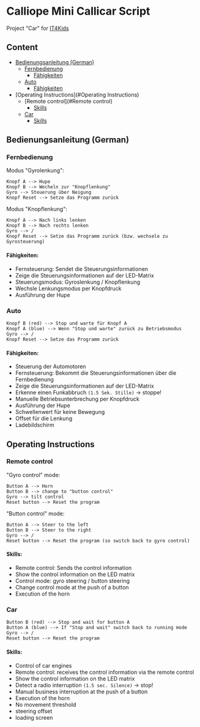 # Calliope Mini Callicar Script
Project "Car" for [IT4Kids](https://it-for-kids.org/)

## Content

- [Bedienungsanleitung (German)](#Bedienungsanleitung-(German))
  * [Fernbedienung](#Fernbedienung)
    + [Fähigkeiten](#Fähigkeiten)
  * [Auto](#Auto)
    + [Fähigkeiten](#Fähigkeiten-1)
- [Operating Instructions](#Operating Instructions)
  * [Remote control](#Remote control)
    + [Skills](#Skills)
  * [Car](#Car)
    + [Skills](#Skills-1)
 
 
 
## Bedienungsanleitung (German)
 
### Fernbedienung
 
Modus "Gyrolenkung":
  
    Knopf A --> Hupe
    Knopf B --> Wecheln zur "Knopflenkung"
    Gyro --> Steuerung über Neigung
    Knopf Reset --> Setze das Programm zurück
 
Modus "Knopflenkung":
 
    Knopf A --> Nach links lenken
    Knopf B --> Nach rechts lenken
    Gyro --> /
    Knopf Reset --> Setze das Programm zurück (bzw. wechsele zu Gyrosteuerung)
 
#### Fähigkeiten:
- Fernsteuerung: Sendet die Steuerungsinformationen
- Zeige die Steuerungsinformationen auf der LED-Matrix
- Steuerungsmodus: Gyroslenkung / Knopflenkung
- Wechsle Lenkungsmodus per Knopfdruck
- Ausführung der Hupe

### Auto
   
    Knopf B (red) --> Stop und warte für Knopf A
    Knopf A (blue) --> Wenn "Stop und warte" zurück zu Betriebsmodus
    Gyro --> /
    Knopf Reset --> Setze das Programm zurück
     
#### Fähigkeiten:
- Steuerung der Automotoren
- Fernsteuerung: Bekommt die Steuerungsinformationen über die Fernbedienung
- Zeige die Steuerungsinformationen auf der LED-Matrix
- Erkenne einen Funkabbruch `(1.5 Sek. Stille)` -> stoppe!
- Manuelle Betriebsunterbrechung per Knopfdruck
- Ausführung der Hupe
- Schwellenwert für keine Bewegung
- Offset für die Lenkung
- Ladebildschirm

## Operating Instructions
 
### Remote control
 
"Gyro control" mode:
  
    Button A --> Horn
    Button B --> change to "button control"
    Gyro --> tilt control
    Reset button --> Reset the program
 
"Button control" mode:
 
    Button A --> Steer to the left
    Button B --> Steer to the right
    Gyro --> /
    Reset button --> Reset the program (so switch back to gyro control)
 
#### Skills:
- Remote control: Sends the control information
- Show the control information on the LED matrix
- Control mode: gyro steering / button steering
- Change control mode at the push of a button
- Execution of the horn

### Car
   
    Button B (red) --> Stop and wait for button A
    Button A (blue) --> If "Stop and wait" switch back to running mode
    Gyro --> /
    Reset button --> Reset the program
     
#### Skills:
- Control of car engines
- Remote control: receives the control information via the remote control
- Show the control information on the LED matrix
- Detect a radio interruption `(1.5 sec. Silence)` -> stop!
- Manual business interruption at the push of a button
- Execution of the horn
- No movement threshold
- steering offset
- loading screen